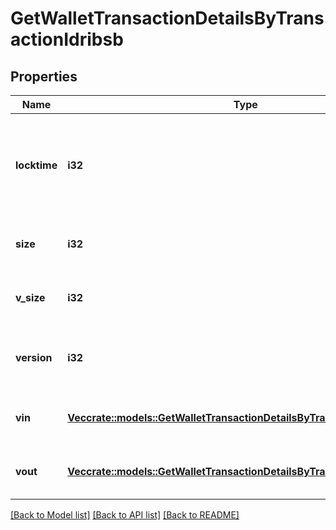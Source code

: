 # GetWalletTransactionDetailsByTransactionIdribsb

## Properties

Name | Type | Description | Notes
------------ | ------------- | ------------- | -------------
**locktime** | **i32** | Represents the time at which a particular transaction can be added to the blockchain. | 
**size** | **i32** | Represents the total size of this transaction. | 
**v_size** | **i32** | Represents the virtual size of this transaction. | 
**version** | **i32** | Represents the transaction version number. | 
**vin** | [**Vec<crate::models::GetWalletTransactionDetailsByTransactionIdribsbVin>**](GetWalletTransactionDetailsByTransactionIDRIBSB_vin.md) | Object Array representation of transaction inputs | 
**vout** | [**Vec<crate::models::GetWalletTransactionDetailsByTransactionIdribsbVout>**](GetWalletTransactionDetailsByTransactionIDRIBSB_vout.md) | Represents the transaction outputs. | 

[[Back to Model list]](../README.md#documentation-for-models) [[Back to API list]](../README.md#documentation-for-api-endpoints) [[Back to README]](../README.md)


